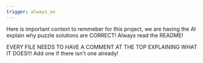 ```yaml
---
trigger: always_on
---
```


Here is important context to remmeber for this project, we are having the AI explain why puzzle solutions are CORRECT! 
Always read the README!

EVERY FILE NEEDS TO HAVE A COMMENT AT THE TOP EXPLAINING WHAT IT DOES!!!  Add one if there isn't one already!
  